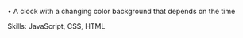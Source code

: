 • A clock with a changing color background that depends on the time
<br>
<p>
Skills: JavaScript, CSS, HTML
</p> 
